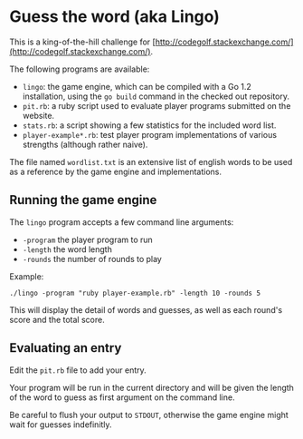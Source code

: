 # Guess the word (aka Lingo) #

This is a king-of-the-hill challenge for [http://codegolf.stackexchange.com/](http://codegolf.stackexchange.com/).

The following programs are available:

- `lingo`: the game engine, which can be compiled with a Go 1.2 installation, using the `go build` command in the checked out repository.
- `pit.rb`: a ruby script used to evaluate player programs submitted on the website.
- `stats.rb`: a script showing a few statistics for the included word list.
- `player-example*.rb`: test player program implementations of various strengths (although rather naive).

The file named `wordlist.txt` is an extensive list of english words to be used as a reference by the game engine and implementations.

## Running the game engine ##

The `lingo` program accepts a few command line arguments:

- `-program` the player program to run
- `-length` the word length
- `-rounds` the number of rounds to play

Example:

    ./lingo -program "ruby player-example.rb" -length 10 -rounds 5

This will display the detail of words and guesses, as well as each round's score and the total score.

## Evaluating an entry

Edit the `pit.rb` file to add your entry.

Your program will be run in the current directory and will be given the length of the word to guess as first argument on the command line.

Be careful to flush your output to `STDOUT`, otherwise the game engine might wait for guesses indefinitly.

